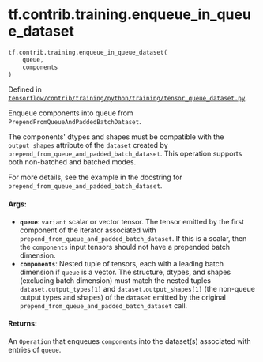 <div itemscope itemtype="http://developers.google.com/ReferenceObject">
<meta itemprop="name" content="tf.contrib.training.enqueue_in_queue_dataset" />
</div>

# tf.contrib.training.enqueue_in_queue_dataset

``` python
tf.contrib.training.enqueue_in_queue_dataset(
    queue,
    components
)
```



Defined in [`tensorflow/contrib/training/python/training/tensor_queue_dataset.py`](https://www.tensorflow.org/code/tensorflow/contrib/training/python/training/tensor_queue_dataset.py).

Enqueue components into queue from `PrependFromQueueAndPaddedBatchDataset`.

The components' dtypes and shapes must be compatible with the `output_shapes`
attribute of the `dataset` created by
`prepend_from_queue_and_padded_batch_dataset`.  This operation supports both
non-batched and batched modes.

For more details, see the example in the docstring for
`prepend_from_queue_and_padded_batch_dataset`.

#### Args:

* <b>`queue`</b>: `variant` scalar or vector tensor.
    The tensor emitted by the first component of the iterator associated with
    `prepend_from_queue_and_padded_batch_dataset`.  If this is a scalar,
    then the `components` input tensors should not have a prepended batch
    dimension.
* <b>`components`</b>: Nested tuple of tensors, each with a leading batch dimension
    if `queue` is a vector.  The structure, dtypes, and shapes
    (excluding batch dimension) must match the nested tuples
    `dataset.output_types[1]` and `dataset.output_shapes[1]` (the non-queue
    output types and shapes) of the `dataset` emitted by
    the original `prepend_from_queue_and_padded_batch_dataset` call.


#### Returns:

An `Operation` that enqueues `components` into the dataset(s) associated
with entries of `queue`.